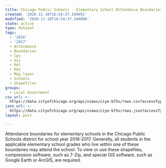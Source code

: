 ```yaml
---
title: Chicago Public Schools - Elementary School Attendance Boundaries SY1617
created: '2020-11-10T16:54:37.194091'
modified: '2020-11-10T16:54:37.194098'
state: active
type: dataset
tags:
  - '2016'
  - '2017'
  - Attendance
  - Boundaries
  - Cps
  - Gis
  - Kml
  - Kmz
  - Map_layer
  - Schools
  - Shapefiles
groups:
  - Local Government
csv_url: >-
  https://data.cityofchicago.org/api/views/ciye-b75s/rows.csv?accessType=DOWNLOAD
json_url: >-
  https://data.cityofchicago.org/api/views/ciye-b75s/rows.json?accessType=DOWNLOAD
layout: post

---
```

Attendance boundaries for elementary schools in the Chicago Public Schools district for school year 2016-2017. Generally, all students in the applicable elementary school grades who live within one of these boundaries may attend the school. To view or use these shapefiles, compression software, such as 7-Zip, and special GIS software, such as Google Earth or ArcGIS, are required.
